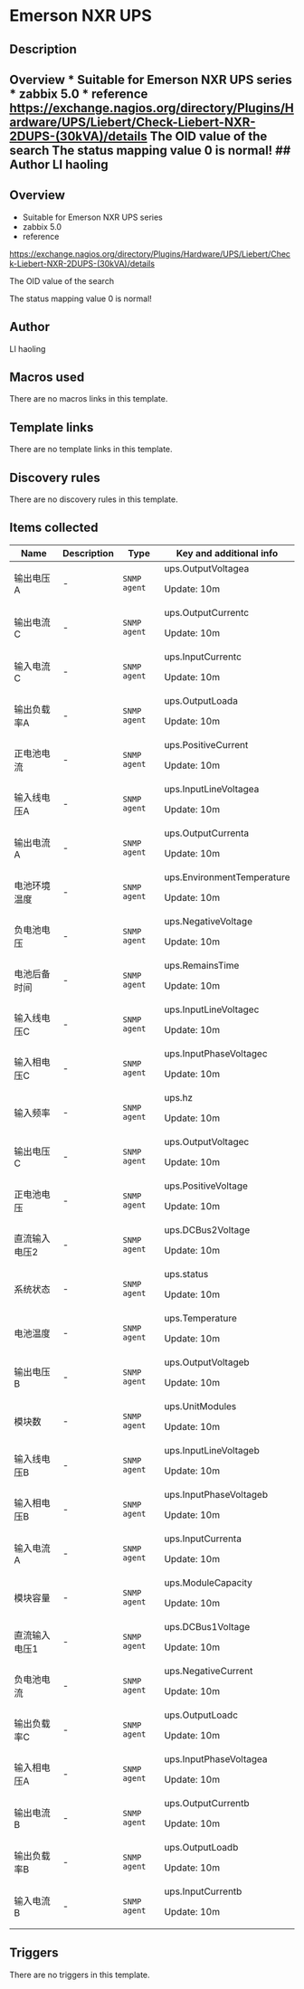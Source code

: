 # Emerson NXR UPS

## Description

## Overview * Suitable for Emerson NXR UPS series * zabbix 5.0 * reference https://exchange.nagios.org/directory/Plugins/Hardware/UPS/Liebert/Check-Liebert-NXR-2DUPS-(30kVA)/details The OID value of the search The status mapping value 0 is normal! ## Author LI haoling 

## Overview

* Suitable for Emerson NXR UPS series
* zabbix 5.0
* reference


https://exchange.nagios.org/directory/Plugins/Hardware/UPS/Liebert/Check-Liebert-NXR-2DUPS-(30kVA)/details


The OID value of the search


 


The status mapping value 0 is normal!



## Author

LI haoling

## Macros used

There are no macros links in this template.

## Template links

There are no template links in this template.

## Discovery rules

There are no discovery rules in this template.

## Items collected

|Name|Description|Type|Key and additional info|
|----|-----------|----|----|
|输出电压A|<p>-</p>|`SNMP agent`|ups.OutputVoltagea<p>Update: 10m</p>|
|输出电流C|<p>-</p>|`SNMP agent`|ups.OutputCurrentc<p>Update: 10m</p>|
|输入电流C|<p>-</p>|`SNMP agent`|ups.InputCurrentc<p>Update: 10m</p>|
|输出负载率A|<p>-</p>|`SNMP agent`|ups.OutputLoada<p>Update: 10m</p>|
|正电池电流|<p>-</p>|`SNMP agent`|ups.PositiveCurrent<p>Update: 10m</p>|
|输入线电压A|<p>-</p>|`SNMP agent`|ups.InputLineVoltagea<p>Update: 10m</p>|
|输出电流A|<p>-</p>|`SNMP agent`|ups.OutputCurrenta<p>Update: 10m</p>|
|电池环境温度|<p>-</p>|`SNMP agent`|ups.EnvironmentTemperature<p>Update: 10m</p>|
|负电池电压|<p>-</p>|`SNMP agent`|ups.NegativeVoltage<p>Update: 10m</p>|
|电池后备时间|<p>-</p>|`SNMP agent`|ups.RemainsTime<p>Update: 10m</p>|
|输入线电压C|<p>-</p>|`SNMP agent`|ups.InputLineVoltagec<p>Update: 10m</p>|
|输入相电压C|<p>-</p>|`SNMP agent`|ups.InputPhaseVoltagec<p>Update: 10m</p>|
|输入频率|<p>-</p>|`SNMP agent`|ups.hz<p>Update: 10m</p>|
|输出电压C|<p>-</p>|`SNMP agent`|ups.OutputVoltagec<p>Update: 10m</p>|
|正电池电压|<p>-</p>|`SNMP agent`|ups.PositiveVoltage<p>Update: 10m</p>|
|直流输入电压2|<p>-</p>|`SNMP agent`|ups.DCBus2Voltage<p>Update: 10m</p>|
|系统状态|<p>-</p>|`SNMP agent`|ups.status<p>Update: 10m</p>|
|电池温度|<p>-</p>|`SNMP agent`|ups.Temperature<p>Update: 10m</p>|
|输出电压B|<p>-</p>|`SNMP agent`|ups.OutputVoltageb<p>Update: 10m</p>|
|模块数|<p>-</p>|`SNMP agent`|ups.UnitModules<p>Update: 10m</p>|
|输入线电压B|<p>-</p>|`SNMP agent`|ups.InputLineVoltageb<p>Update: 10m</p>|
|输入相电压B|<p>-</p>|`SNMP agent`|ups.InputPhaseVoltageb<p>Update: 10m</p>|
|输入电流A|<p>-</p>|`SNMP agent`|ups.InputCurrenta<p>Update: 10m</p>|
|模块容量|<p>-</p>|`SNMP agent`|ups.ModuleCapacity<p>Update: 10m</p>|
|直流输入电压1|<p>-</p>|`SNMP agent`|ups.DCBus1Voltage<p>Update: 10m</p>|
|负电池电流|<p>-</p>|`SNMP agent`|ups.NegativeCurrent<p>Update: 10m</p>|
|输出负载率C|<p>-</p>|`SNMP agent`|ups.OutputLoadc<p>Update: 10m</p>|
|输入相电压A|<p>-</p>|`SNMP agent`|ups.InputPhaseVoltagea<p>Update: 10m</p>|
|输出电流B|<p>-</p>|`SNMP agent`|ups.OutputCurrentb<p>Update: 10m</p>|
|输出负载率B|<p>-</p>|`SNMP agent`|ups.OutputLoadb<p>Update: 10m</p>|
|输入电流B|<p>-</p>|`SNMP agent`|ups.InputCurrentb<p>Update: 10m</p>|
## Triggers

There are no triggers in this template.

